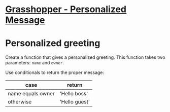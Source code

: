 # [Grasshopper - Personalized Message](https://www.codewars.com/kata/grasshopper-personalized-message "5772da22b89313a4d50012f7")

# Personalized greeting

Create a function that gives a personalized greeting. This function takes two parameters: `name` and `owner`.

Use conditionals to return the proper message:

case | return
--- | ---
name equals owner | 'Hello boss'
otherwise         | 'Hello guest'

